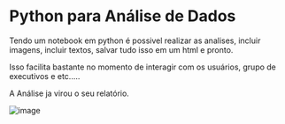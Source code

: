 # Python para Análise de Dados

  Tendo um notebook em python é possivel realizar as analises, incluir imagens, incluir textos, salvar tudo isso em um html e pronto.
  
  Isso facilita bastante no momento de interagir com os usuários, grupo de executivos e etc.....
  
  A Análise ja virou o seu relatório.
  
  ![image](https://user-images.githubusercontent.com/66569714/218804959-7307f997-6a1f-4175-bd01-665e9fb5997d.png)


